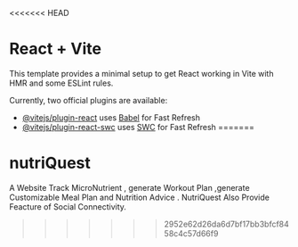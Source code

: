 <<<<<<< HEAD
# React + Vite

This template provides a minimal setup to get React working in Vite with HMR and some ESLint rules.

Currently, two official plugins are available:

- [@vitejs/plugin-react](https://github.com/vitejs/vite-plugin-react/blob/main/packages/plugin-react/README.md) uses [Babel](https://babeljs.io/) for Fast Refresh
- [@vitejs/plugin-react-swc](https://github.com/vitejs/vite-plugin-react-swc) uses [SWC](https://swc.rs/) for Fast Refresh
=======
# nutriQuest
A Website Track MicroNutrient , generate Workout Plan ,generate Customizable Meal Plan and Nutrition Advice . NutriQuest Also Provide Feacture of Social Connectivity.
>>>>>>> 2952e62d26da6d7bf17bb3bfcf8458c4c57d66f9
